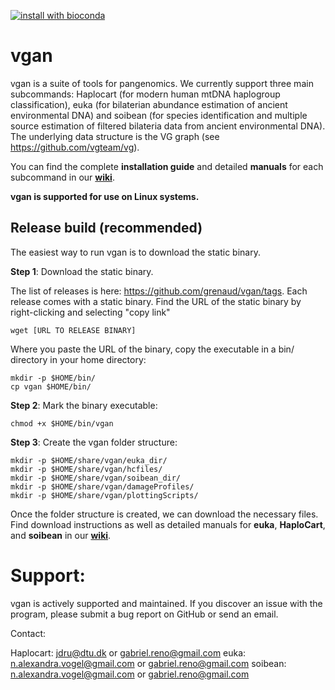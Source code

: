 [![install with bioconda](https://img.shields.io/badge/install%20with-bioconda-brightgreen.svg?styl=flat)](http://bioconda.github.io/recipes/vgan/README.html)
# vgan

vgan is a suite of tools for pangenomics. We currently support three main subcommands: Haplocart (for modern human mtDNA haplogroup classification), euka (for bilaterian abundance estimation of ancient environmental DNA) and soibean (for species identification and multiple source estimation of filtered bilateria data from ancient environmental DNA). The underlying data structure is the VG graph (see https://github.com/vgteam/vg).

You can find the complete **installation guide** and detailed **manuals** for each subcommand in our [**wiki**](https://github.com/grenaud/vgan/wiki).

**vgan is supported for use on Linux systems.**

## Release build (recommended)

The easiest way to run vgan is to download the static binary. 

**Step 1**: Download the static binary.

The list of releases is here: https://github.com/grenaud/vgan/tags. Each release comes with a static binary. Find the URL of the static binary by right-clicking and selecting "copy link"

```
wget [URL TO RELEASE BINARY]
```

Where you paste the URL of the binary, copy the executable in a bin/ directory in your home directory:

```
mkdir -p $HOME/bin/
cp vgan $HOME/bin/
```

**Step 2**: Mark the binary executable:

```
chmod +x $HOME/bin/vgan
```
**Step 3**: Create the vgan folder structure:
```
mkdir -p $HOME/share/vgan/euka_dir/
mkdir -p $HOME/share/vgan/hcfiles/
mkdir -p $HOME/share/vgan/soibean_dir/
mkdir -p $HOME/share/vgan/damageProfiles/
mkdir -p $HOME/share/vgan/plottingScripts/
```
Once the folder structure is created, we can download the necessary files. 
Find download instructions as well as detailed manuals for **euka**, **HaploCart**, and **soibean** in our [**wiki**](https://github.com/grenaud/vgan/wiki). 

# Support:

vgan is actively supported and maintained.
If you discover an issue with the program, please submit a bug report on GitHub or send an email. 

Contact:<br>

  Haplocart: jdru@dtu.dk or gabriel.reno@gmail.com 
  euka: n.alexandra.vogel@gmail.com or gabriel.reno@gmail.com
  soibean: n.alexandra.vogel@gmail.com or gabriel.reno@gmail.com
<br>
